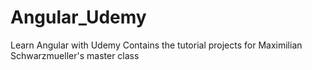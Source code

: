 # Angular_Udemy
Learn Angular with Udemy
Contains the tutorial projects for Maximilian Schwarzmueller's master class
